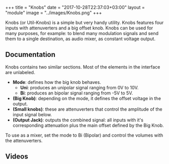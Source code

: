 +++
title = "Knobs"
date = "2017-10-28T22:37:03+03:00"
layout = "module"
image = "../images/Knobs.png"
+++

Knobs (or Util-Knobs) is a simple but very handy utility. Knobs features four inputs with attenuverters and a big offset knob. Knobs can be used for many purposes, for example: to blend many modulation signals and send them to a single destination, as audio mixer, as constant voltage output.

## Documentation

Knobs contains two similar sections. Most of the elements in the interface are unlabeled.

- **Mode**: defines how the big knob behaves.
   - **Uni**: produces an unipolar signal ranging from 0V to 10V.
   - **Bi**: produces an bipolar signal ranging from -5V to 5V.
- **(Big Knob)**: depending on the mode, it defines the offset voltage in the output.
- **(Small knobs)**: these are attenuverters that control the amplitude of the input signal below.
- **(Output Jack)**: outputs the combined signal: all inputs with it's corresponding attenuation plus the main offset defined by the Big Knob.

To use as a mixer, set the mode to Bi (Bipolar) and control the volumes with the attenuverters.

## Videos

